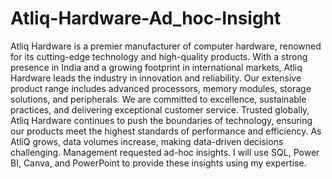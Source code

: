 # Atliq-Hardware-Ad_hoc-Insight
Atliq Hardware is a premier manufacturer of computer hardware, renowned for its cutting-edge technology and high-quality products. With a strong presence in India and a growing footprint in international markets, Atliq Hardware leads the industry in innovation and reliability. Our extensive product range includes advanced processors, memory modules, storage solutions, and peripherals. We are committed to excellence, sustainable practices, and delivering exceptional customer service. Trusted globally, Atliq Hardware continues to push the boundaries of technology, ensuring our products meet the highest standards of performance and efficiency.
As AtliQ grows, data volumes increase, making data-driven decisions challenging. Management requested ad-hoc insights. I will use SQL, Power BI, Canva, and PowerPoint to provide these insights using my expertise.
